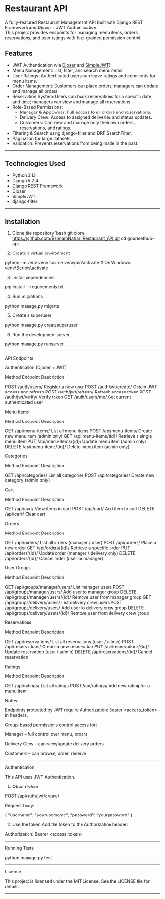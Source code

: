 # Restaurant API

A fully-featured Restaurant Management API built with Django REST Framework and Djoser + JWT Authentication.  
This project provides endpoints for managing menu items, orders, reservations, and user ratings with fine-grained permission control.

## Features

- JWT Authentication (via [Djoser](https://djoser.readthedocs.io/) and [SimpleJWT](https://django-rest-framework-simplejwt.readthedocs.io/en/latest/))
- Menu Management: List, filter, and search menu items.
- User Ratings: Authenticated users can leave ratings and comments for menu items.
- Order Management: Customers can place orders; managers can update and manage all orders.
- Reservation System: Users can book reservations for a specific date and time; managers can view and manage all reservations.
- Role-Based Permissions:
  - Manager & AppOwner: Full access to all orders and reservations.
  - Delivery Crew: Access to assigned deliveries and status updates.
  - Customers: Can view and manage only their own orders, reservations, and ratings.
- Filtering & Search using django-filter and DRF SearchFilter.
- Pagination for large datasets.
- Validation: Prevents reservations from being made in the past.

---

## Technologies Used

- Python 3.13
- Django 5.2.4
- Django REST Framework
- Djoser
- SimpleJWT
- django-filter

---

## Installation

1. Clone the repository
   `bash
   git clone https://github.com/BehnamNahari/Restaurant_API.git
   cd gourmethub-api

2. Create a virtual environment

python -m venv venv
source venv/bin/activate  # On Windows: venv\Scripts\activate


3. Install dependencies

pip install -r requirements.txt


4. Run migrations

python manage.py migrate


5. Create a superuser

python manage.py createsuperuser


6. Run the development server

python manage.py runserver




---

 API Endpoints

 Authentication (Djoser + JWT)

Method Endpoint Description

POST /auth/users/ Register a new user
POST /auth/jwt/create/ Obtain JWT access and refresh
POST /auth/jwt/refresh/ Refresh access token
POST /auth/jwt/verify/ Verify token
GET /auth/users/me/ Get current authenticated user




 Menu Items

Method Endpoint Description

GET /api/menu-items/ List all menu items
POST /api/menu-items/ Create new menu item (admin only)
GET /api/menu-items/{id}/ Retrieve a single menu item
PUT /api/menu-items/{id}/ Update menu item (admin only)
DELETE /api/menu-items/{id}/ Delete menu item (admin only)




 Categories

Method Endpoint Description

GET /api/categories/ List all categories
POST /api/categories/ Create new category (admin only)




 Cart

Method Endpoint Description

GET /api/cart/ View items in cart
POST /api/cart/ Add item to cart
DELETE /api/cart/ Clear cart




 Orders

Method Endpoint Description

GET /api/orders/ List all orders (manager / user)
POST /api/orders/ Place a new order
GET /api/orders/{id}/ Retrieve a specific order
PUT /api/orders/{id}/ Update order (manager / delivery only)
DELETE /api/orders/{id}/ Cancel order (user or manager)




 User Groups

Method Endpoint Description

GET /api/groups/manager/users/ List manager users
POST /api/groups/manager/users/ Add user to manager group
DELETE /api/groups/manager/users/{id}/ Remove user from manager group
GET /api/groups/delivery/users/ List delivery crew users
POST /api/groups/delivery/users/ Add user to delivery crew group
DELETE /api/groups/delivery/users/{id}/ Remove user from delivery crew group




 Reservations

Method Endpoint Description

GET /api/reservations/ List all reservations (user / admin)
POST /api/reservations/ Create a new reservation
PUT /api/reservations/{id}/ Update reservation (user / admin)
DELETE /api/reservations/{id}/ Cancel reservation




 Ratings

Method Endpoint Description

GET /api/ratings/ List all ratings
POST /api/ratings/ Add new rating for a menu item




 Notes:

Endpoints protected by JWT require Authorization: Bearer <access_token> in headers.

Group-based permissions control access for:

Manager – full control over menu, orders

Delivery Crew – can view/update delivery orders

Customers – can browse, order, reserve



---

Authentication

This API uses JWT Authentication.

1. Obtain token

POST /api/auth/jwt/create/

Request body:

{
  "username": "yourusername",
  "password": "yourpassword"
}


2. Use the token Add the token to the Authorization header:

Authorization: Bearer <access_token>




---

Running Tests

python manage.py test


---

License

This project is licensed under the MIT License. See the LICENSE file for details.

---
